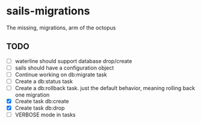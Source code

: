 # sails-migrations

The missing, migrations, arm of the octopus

## TODO

- [ ] waterline should support database drop/create
- [ ] sails should have a configuration object
- [ ] Continue working on db:migrate task
- [ ] Create a db:status task
- [ ] Create a db:rollback task. just the default behavior, meaning rolling back 
  one migration
- [x] Create task db:create
- [x] Create task db:drop
- [ ] VERBOSE mode in tasks
